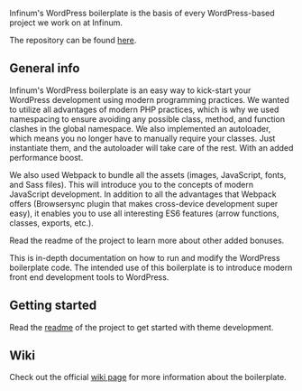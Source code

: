 Infinum's WordPress boilerplate is the basis of every WordPress-based project we work on at Infinum.

The repository can be found [here](https://github.com/infinum/eightshift-boilerplate).

## General info

Infinum's WordPress boilerplate is an easy way to kick-start your WordPress development using modern programming practices. We wanted to utilize all advantages of modern PHP practices, which is why we used namespacing to ensure avoiding any possible class, method, and function clashes in the global namespace. We also implemented an autoloader, which means you no longer have to manually require your classes. Just instantiate them, and the autoloader will take care of the rest. With an added performance boost.

We also used Webpack to bundle all the assets (images, JavaScript, fonts, and Sass files). This will introduce you to the concepts of modern JavaScript development. In addition to all the advantages that Webpack offers (Browsersync plugin that makes cross-device development super easy), it enables you to use all interesting ES6 features (arrow functions, classes, exports, etc.).

Read the readme of the project to learn more about other added bonuses.

This is in-depth documentation on how to run and modify the WordPress boilerplate code. The intended use of this boilerplate is to introduce modern front end development tools to WordPress.

## Getting started

Read the [readme](https://github.com/infinum/eightshift-boilerplate/blob/master/README.md) of the project to get started with theme development.

## Wiki

Check out the official [wiki page](https://github.com/infinum/eightshift-boilerplate/wiki) for more information about the boilerplate.
